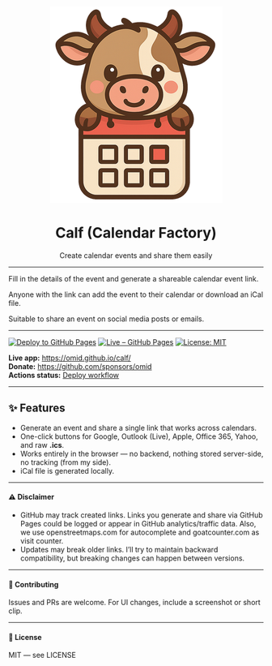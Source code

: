 <div align="center"><img src="src/assets/logo.png"/></div>

<h1 align="center">Calf (Calendar Factory)</h1>

<div align="center">Create calendar events and share them easily</div>

---

Fill in the details of the event and generate a shareable calendar event link.

Anyone with the link can add the event to their calendar or download an iCal file.

Suitable to share an event on social media posts or emails.

---

[![Deploy to GitHub Pages](https://github.com/omid/calf/actions/workflows/deploy.yml/badge.svg?branch=master)](https://github.com/omid/calf/actions/workflows/deploy.yml)
[![Live – GitHub Pages](https://img.shields.io/badge/live-calf%20on%20gh%20pages-4caf50.svg)](https://omid.github.io/calf/)
[![License: MIT](https://img.shields.io/badge/license-MIT-blue.svg)](#license)

**Live app:** <https://omid.github.io/calf/>\
**Donate:** <https://github.com/sponsors/omid>\
**Actions status:** [Deploy workflow](https://github.com/omid/calf/actions/workflows/deploy.yml)

---

## ✨ Features

- Generate an event and share a single link that works across calendars.
- One-click buttons for Google, Outlook (Live), Apple, Office 365, Yahoo, and raw **.ics**.
- Works entirely in the browser — no backend, nothing stored server-side, no tracking (from my side).
- iCal file is generated locally.

---

#### ⚠️ Disclaimer

- GitHub may track created links. Links you generate and share via GitHub Pages could be logged or appear in GitHub analytics/traffic data. Also, we use openstreetmaps.com for autocomplete and goatcounter.com as visit counter.
- Updates may break older links. I’ll try to maintain backward compatibility, but breaking changes can happen between versions.

---

#### 🤝 Contributing

Issues and PRs are welcome. For UI changes, include a screenshot or short clip.

---

#### 📜 License

MIT — see LICENSE
